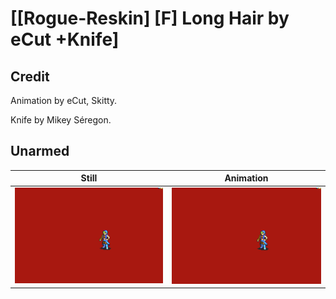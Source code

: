 # [\[Rogue-Reskin\] \[F\] Long Hair by eCut +Knife]

## Credit

Animation by eCut, Skitty. 

Knife by Mikey Séregon.

## Unarmed

| Still | Animation |
| :---: | :-------: |
| ![Unarmed still](./Unarmed_000.png) | ![Unarmed animation](./Unarmed.gif) |
